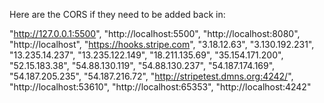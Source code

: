 Here are the CORS if they need to be added back in: 

"http://127.0.0.1:5500", 
"http://localhost:5500", 
"http://localhost:8080", 
"http://localhost", 
"https://hooks.stripe.com",
"3.18.12.63",
"3.130.192.231",
"13.235.14.237",
"13.235.122.149",
"18.211.135.69",
"35.154.171.200",
"52.15.183.38",
"54.88.130.119",
"54.88.130.237",
"54.187.174.169",
"54.187.205.235",
"54.187.216.72",
"http://stripetest.dmns.org:4242/",
"http://localhost:53610",
"http://localhost:65353",
"http://localhost:4242"
